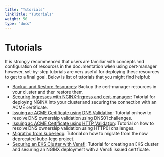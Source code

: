 ```yaml
---
title: "Tutorials"
linkTitle: "Tutorials"
weight: 50
type: "docs"
---
```


# Tutorials

It is strongly recommended that users are familiar with concepts and
configuration of resources in the documentation when using cert-manager
however, set-by-step tutorials are very useful for deploying these resources to
get to a final goal. Below is list of tutorials that you might find helpful:

- [Backup and Restore Resources](./backup.md): Backup the cert-manager resources
  in your cluster and then restore them.
- [Securing Ingresses with NGINX-Ingress and
  cert-manager](./acme/nginx-ingress.md): Tutorial for deploying NGINX into your
  cluster and securing the connection with an ACME certificate.
- [Issuing ac ACME Certificate using DNS Validation](./acme/dns-validation.md):
  Tutorial on how to resolve DNS ownership validation using DNS01 challenges.
- [Issuing ac ACME Certificate using HTTP Validation](./acme/http-validation.md):
  Tutorial on how to resolve DNS ownership validation using HTTP01 challenges.
- [Migrating from kube-lego](./acme/migrating-from-kube-lego.md): Tutorial on
  how to migrate from the now deprecated kube-lego project.
- [Securing an EKS Cluster with Venafi](./venafi/eks-venafi.md): Tutorial for
  creating an EKS cluster and securing an NGINX deployment with a Venafi issued
  certificate.
